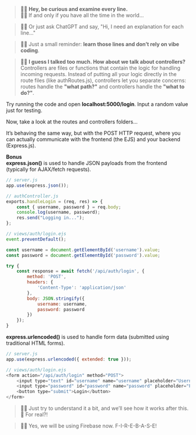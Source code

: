 > 👨‍💻 **Hey, be curious and examine every line.**<br>
> 👨‍💻 If and only if you have all the time in the world...

> 👨‍💻 Or just ask ChatGPT and say, "Hi, I need an explanation for each line..."

> 👨‍💻 Just a small reminder: **learn those lines and don’t rely on vibe coding**.

> 👨‍💻 **I guess I talked too much. How about we talk about controllers?**<br>
Controllers are files or functions that contain the logic for handling incoming requests. Instead of putting all your logic directly in the route files (like authRoutes.js), controllers let you separate concerns: routes handle the **"what path?"** and controllers handle the **"what to do?"**.

Try running the code and open **localhost:5000/login**. Input a random value just for testing.

Now, take a look at the routes and controllers folders...

It’s behaving the same way, but with the POST HTTP request, where you can actually communicate with the frontend (the EJS) and your backend (Express.js).

**Bonus**<br>
**express.json()** is used to handle JSON payloads from the frontend (typically for AJAX/fetch requests).
```js
// server.js
app.use(express.json());

// authController.js
exports.handleLogin = (req, res) => {
    const { username, password } = req.body;
    console.log(username, password);
    res.send("Logging in...");
};

// views/auth/login.ejs
event.preventDefault();

const username = document.getElementById('username').value;
const password = document.getElementById('password').value;

try {
    const response = await fetch('/api/auth/login', {
        method: 'POST',
        headers: {
            'Content-Type': 'application/json'
        },
        body: JSON.stringify({
            username: username,
            password: password
        })
    });
}
```

**express.urlencoded()** is used to handle form data (submitted using traditional HTML forms).
```js
// server.js
app.use(express.urlencoded({ extended: true }));

// views/auth/login.ejs
<form action="/api/auth/login" method="POST">
    <input type="text" id="username" name="username" placeholder="Username">
    <input type="password" id="password" name="password" placeholder="Password">
    <button type="submit">Login</button>
</form>
```

> 👨‍💻 Just try to understand it a bit, and we’ll see how it works after this.
> 👩 For real?!

> 👨‍💻 Yes, we will be using Firebase now. F-I-R-E-B-A-S-E!
> > 
